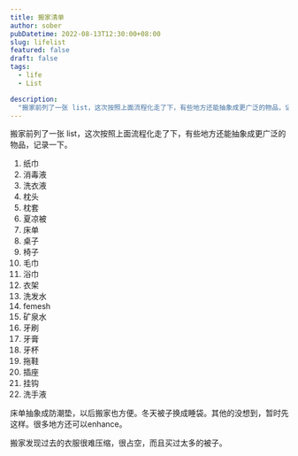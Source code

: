```yaml
---
title: 搬家清单
author: sober
pubDatetime: 2022-08-13T12:30:00+08:00
slug: lifelist
featured: false
draft: false
tags:
  - life
  - List

description:
  "搬家前列了一张 list，这次按照上面流程化走了下，有些地方还能抽象成更广泛的物品，记录一下。"
---
```



搬家前列了一张 list，这次按照上面流程化走了下，有些地方还能抽象成更广泛的物品，记录一下。

1. 纸巾
2. 消毒液
3. 洗衣液
4. 枕头
5. 枕套
6. 夏凉被
7. 床单
8. 桌子
9. 椅子
10. 毛巾
11. 浴巾
12. 衣架
13. 洗发水
14. femesh
16. 矿泉水
17. 牙刷
18. 牙膏
19. 牙杯
20. 拖鞋
21. 插座
22. 挂钩
23. 洗手液

床单抽象成防潮垫，以后搬家也方便。冬天被子换成睡袋。其他的没想到，暂时先这样。很多地方还可以enhance。

搬家发现过去的衣服很难压缩，很占空，而且买过太多的被子。